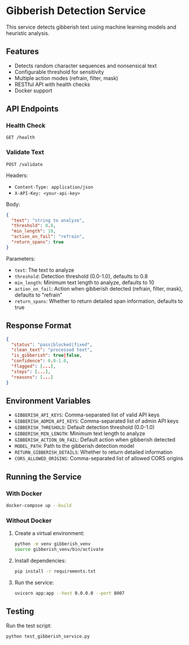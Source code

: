 # Gibberish Detection Service

This service detects gibberish text using machine learning models and heuristic analysis.

## Features

- Detects random character sequences and nonsensical text
- Configurable threshold for sensitivity
- Multiple action modes (refrain, filter, mask)
- RESTful API with health checks
- Docker support

## API Endpoints

### Health Check
```
GET /health
```

### Validate Text
```
POST /validate
```

Headers:
- `Content-Type: application/json`
- `X-API-Key: <your-api-key>`

Body:
```json
{
  "text": "string to analyze",
  "threshold": 0.8,
  "min_length": 10,
  "action_on_fail": "refrain",
  "return_spans": true
}
```

Parameters:
- `text`: The text to analyze
- `threshold`: Detection threshold (0.0-1.0), defaults to 0.8
- `min_length`: Minimum text length to analyze, defaults to 10
- `action_on_fail`: Action when gibberish detected (refrain, filter, mask), defaults to "refrain"
- `return_spans`: Whether to return detailed span information, defaults to true

## Response Format

```json
{
  "status": "pass|blocked|fixed",
  "clean_text": "processed text",
  "is_gibberish": true|false,
  "confidence": 0.0-1.0,
  "flagged": [...],
  "steps": [...],
  "reasons": [...]
}
```

## Environment Variables

- `GIBBERISH_API_KEYS`: Comma-separated list of valid API keys
- `GIBBERISH_ADMIN_API_KEYS`: Comma-separated list of admin API keys
- `GIBBERISH_THRESHOLD`: Default detection threshold (0.0-1.0)
- `GIBBERISH_MIN_LENGTH`: Minimum text length to analyze
- `GIBBERISH_ACTION_ON_FAIL`: Default action when gibberish detected
- `MODEL_PATH`: Path to the gibberish detection model
- `RETURN_GIBBERISH_DETAILS`: Whether to return detailed information
- `CORS_ALLOWED_ORIGINS`: Comma-separated list of allowed CORS origins

## Running the Service

### With Docker

```bash
docker-compose up --build
```

### Without Docker

1. Create a virtual environment:
   ```bash
   python -m venv gibberish_venv
   source gibberish_venv/bin/activate
   ```

2. Install dependencies:
   ```bash
   pip install -r requirements.txt
   ```

3. Run the service:
   ```bash
   uvicorn app:app --host 0.0.0.0 --port 8007
   ```

## Testing

Run the test script:
```bash
python test_gibberish_service.py
```